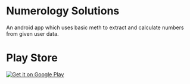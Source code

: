 # Numerology Solutions
An android app which uses basic meth to extract and calculate numbers from given user data.

# Play Store

<a href='https://play.google.com/store/apps/details?id=spark.india.numerologysolutions&hl=en_IN&gl=US&pcampaignid=pcampaignidMKT-Other-global-all-co-prtnr-py-PartBadge-Mar2515-1'><img alt='Get it on Google Play' src='https://play.google.com/intl/en_us/badges/static/images/badges/en_badge_web_generic.png'/></a>
